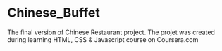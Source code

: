 # Chinese_Buffet
The final version of Chinese Restaurant project.
The projet was created during learning HTML, CSS & Javascript course on Coursera.com 
